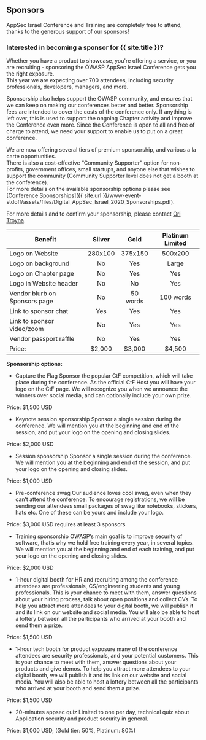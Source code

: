 ---
---

## Sponsors

AppSec Israel Conference and Training are completely free to attend, thanks to the generous support of our sponsors!   


### Interested in becoming a sponsor for {{ site.title }}? 

Whether you have a product to showcase, you're offering a service, or you are recruiting - sponsoring the OWASP AppSec Israel Conference gets you the right exposure.   
This year we are expecting over 700 attendees, including security professionals, developers, managers, and more.

Sponsorship also helps support the OWASP community, and ensures that we can keep on making our conferences better and better. Sponsorship fees are intended to cover the costs of the conference only. If anything is left over, this is used to support the ongoing Chapter activity and improve the Conference even more. Since the Conference is open to all and free of charge to attend, we need your support to enable us to put on a great conference.

We are now offering several tiers of premium sponsorship, and various a la carte opportunities.   
There is also a cost-effective “Community Supporter” option for non-profits, government offices, small startups, and anyone else that wishes to support the community (Community Supporter level does not get a booth at the conference).  
For more details on the available sponsorship options please see [Conference Sponsorships]({{ site.url }}/www-event-stdoff/assets/files/Digital_AppSec_Israel_2020_Sponsorships.pdf).  

For more details and to confirm your sponsorship, please contact [Ori Troyna](mailto:ori.troyna@owasp.org).  


<table>
<thead>
<tr>
<th>Benefit</th>
<th style="text-align:center">Silver</th>
<th style="text-align:center">Gold</th>
<th style="text-align:center">Platinum Limited</th>
</tr>
</thead>
<tbody>
<tr>
<td>Logo on Website</td>
<td style="text-align:center">280x100</td>
<td style="text-align:center">375x150</td>
<td style="text-align:center">500x200</td>
</tr>
<tr>
<td>Logo on background</td>
<td style="text-align:center">No</td>
<td style="text-align:center">Yes</td>
<td style="text-align:center">Large</td>
</tr>
<tr>
<td>Logo on Chapter page</td>
<td style="text-align:center">No</td>
<td style="text-align:center">Yes</td>
<td style="text-align:center">Yes</td>
</tr>
<tr>
<td>Logo in Website header</td>
<td style="text-align:center">No</td>
<td style="text-align:center">No</td>
<td style="text-align:center">Yes</td>
</tr>
<tr>
<td>Vendor blurb on Sponsors page</td>
<td style="text-align:center">No</td>
<td style="text-align:center">50 words</td>
<td style="text-align:center">100 words</td>
</tr>
<tr>
<td>Link to sponsor chat</td>
<td style="text-align:center">Yes</td>
<td style="text-align:center">Yes</td>
<td style="text-align:center">Yes</td>
</tr>
<tr>
<td>Link to sponsor video/zoom</td>
<td style="text-align:center">No</td>
<td style="text-align:center">Yes</td>
<td style="text-align:center">Yes</td>
</tr>
<tr>
<td>Vendor passport raffle</td>
<td style="text-align:center">No</td>
<td style="text-align:center">Yes</td>
<td style="text-align:center">Yes</td>
</tr>
<tr>
<td>Price:</td>
<td style="text-align:center">$2,000</td>
<td style="text-align:center">$3,000</td>
<td style="text-align:center">$4,500</td>
</tr>
</tbody>
</table>



**Sponsorship options:**

* Capture the Flag
Sponsor the popular CtF competition, which will take place during the conference. As the official CtF Host you will have your logo on the CtF page. We will recognize you when we announce the winners over social media, and can optionally include your own prize. 

Price: $1,500 USD

* Keynote session sponsorship
Sponsor a single session during the conference. We will mention you at the beginning and end of the session, and put your logo on the opening and closing slides.

Price: $2,000 USD

* Session sponsorship
Sponsor a single session during the conference. We will mention you at the beginning and end of the session, and put your logo on the opening and closing slides.

Price: $1,000 USD

* Pre-conference swag
 Our audience loves cool swag, even when they can’t attend the conference. To encourage registrations, we will be sending our attendees small packages of swag like notebooks, stickers, hats etc. One of these can be yours and include your logo.

Price: $3,000 USD requires at least 3 sponsors

* Training sponsorship
OWASP’s main goal is to improve security of software, that’s why we hold free training every year, in several topics. We will mention you at the beginning and end of each training, and put your logo on the opening and closing slides.

Price: $2,000 USD

* 1-hour digital booth for HR and recruiting
among the conference attendees are professionals, CS/engineering students and young professionals. This is your chance to meet with them, answer questions about your hiring process, talk about open positions and collect CVs. To help you attract more attendees to your digital booth, we will publish it and its link on our website and social media. You will also be able to host a lottery between all the participants who arrived at your booth and send them a prize.

Price: $1,500 USD

* 1-hour tech booth for product exposure
many of the conference attendees are security professionals, and your potential customers. This is your chance to meet with them, answer questions about your products and give demos. To help you attract more attendees to your digital booth, we will publish it and its link on our website and social media. You will also be able to host a lottery between all the participants who arrived at your booth and send them a prize.

Price: $1,500 USD

* 20-minutes appsec quiz
Limited to one per day, technical quiz about Application security and product security in general. 

Price: $1,000 USD, (Gold tier: 50%, Platinum: 80%)



